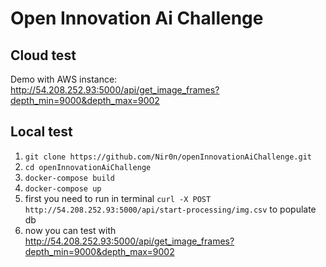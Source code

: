 # Open Innovation Ai Challenge
## Cloud test
Demo with AWS instance: http://54.208.252.93:5000/api/get_image_frames?depth_min=9000&depth_max=9002
## Local test 
1) ```git clone https://github.com/Nir0n/openInnovationAiChallenge.git```
2) ```cd openInnovationAiChallenge```
3) ```docker-compose build```
4) ```docker-compose up```
5) first you need to run in terminal ```curl -X POST http://54.208.252.93:5000/api/start-processing/img.csv``` to populate db
6) now you can test with http://54.208.252.93:5000/api/get_image_frames?depth_min=9000&depth_max=9002
